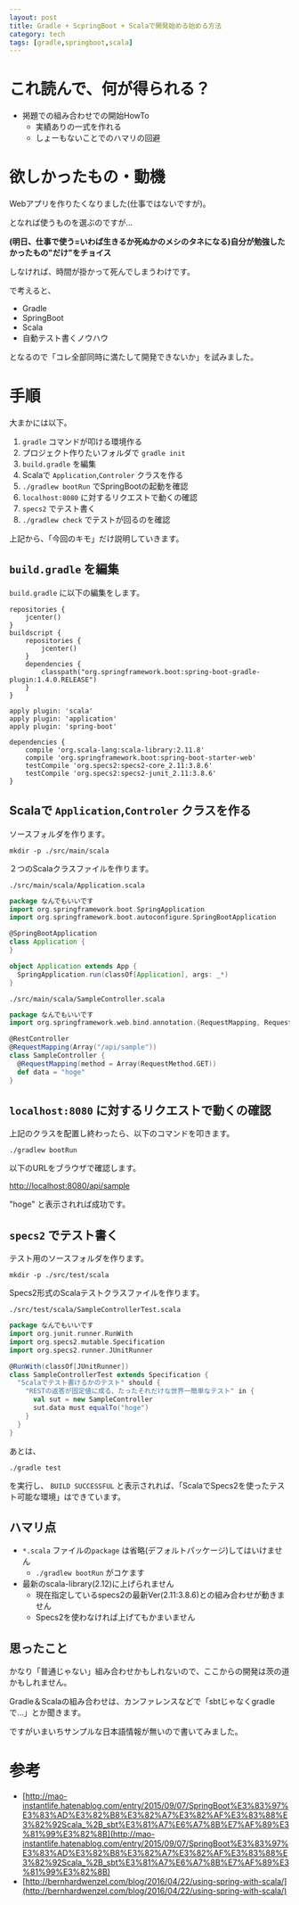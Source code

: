 ```yaml
---
layout: post
title: Gradle + ScpringBoot + Scalaで開発始める始める方法
category: tech
tags: [gradle,springboot,scala]
---
```


# これ読んで、何が得られる？

- 掲題での組み合わせでの開始HowTo
  - 実績ありの一式を作れる
  - しょーもないことでのハマリの回避

# 欲しかったもの・動機

Webアプリを作りたくなりました(仕事ではないですが)。

となれば使うものを選ぶのですが…

__(明日、仕事で使う=いわば生きるか死ぬかのメシのタネになる)自分が勉強したかったもの"だけ"をチョイス__

しなければ、時間が掛かって死んでしまうわけです。

で考えると、

- Gradle
- SpringBoot
- Scala
- 自動テスト書くノウハウ

となるので「コレ全部同時に満たして開発できないか」を試みました。

# 手順

大まかには以下。

1. `gradle` コマンドが叩ける環境作る
0. プロジェクト作りたいフォルダで `gradle init`
0. `build.gradle` を編集
0. Scalaで `Application`,`Controler` クラスを作る
0. `./gradlew bootRun` でSpringBootの起動を確認
0. `localhost:8080` に対するリクエストで動くの確認
0. `specs2` でテスト書く
0. `./gradlew check` でテストが回るのを確認

上記から、「今回のキモ」だけ説明していきます。

## `build.gradle` を編集

`build.gradle` に以下の編集をします。

```grooby
repositories {
    jcenter()
}
buildscript {
    repositories {
        jcenter()
    }
    dependencies {
        classpath("org.springframework.boot:spring-boot-gradle-plugin:1.4.0.RELEASE")
    }
}

apply plugin: 'scala'
apply plugin: 'application'
apply plugin: 'spring-boot'

dependencies {
    compile 'org.scala-lang:scala-library:2.11.8'
    compile 'org.springframework.boot:spring-boot-starter-web'
    testCompile 'org.specs2:specs2-core_2.11:3.8.6'
    testCompile 'org.specs2:specs2-junit_2.11:3.8.6'
}
```

## Scalaで `Application`,`Controler` クラスを作る

ソースフォルダを作ります。

`mkdir -p ./src/main/scala`

２つのScalaクラスファイルを作ります。

`./src/main/scala/Application.scala`

```scala
package なんでもいいです
import org.springframework.boot.SpringApplication
import org.springframework.boot.autoconfigure.SpringBootApplication

@SpringBootApplication
class Application {
}

object Application extends App {
  SpringApplication.run(classOf[Application], args: _*)
}
```

`./src/main/scala/SampleController.scala`

```scala
package なんでもいいです
import org.springframework.web.bind.annotation.{RequestMapping, RequestMethod, RestController}

@RestController
@RequestMapping(Array("/api/sample"))
class SampleController {
  @RequestMapping(method = Array(RequestMethod.GET))
  def data = "hoge"
}
```

## `localhost:8080` に対するリクエストで動くの確認

上記のクラスを配置し終わったら、以下のコマンドを叩きます。

`./gradlew bootRun`

以下のURLをブラウザで確認します。

[http://localhost:8080/api/sample](http://localhost:8080/api/sample)

"hoge" と表示されれば成功です。

## `specs2` でテスト書く

テスト用のソースフォルダを作ります。

`mkdir -p ./src/test/scala`

Specs2形式のScalaテストクラスファイルを作ります。

`./src/test/scala/SampleControllerTest.scala`

```scala
package なんでもいいです
import org.junit.runner.RunWith
import org.specs2.mutable.Specification
import org.specs2.runner.JUnitRunner

@RunWith(classOf[JUnitRunner])
class SampleControllerTest extends Specification {
  "Scalaでテスト書けるかのテスト" should {
    "RESTの返答が固定値に成る、たったそれだけな世界一簡単なテスト" in {
      val sut = new SampleController
      sut.data must equalTo("hoge")
    }
  }
}
```

あとは、

`./gradle test`

を実行し、 `BUILD SUCCESSFUL` と表示されれば、「ScalaでSpecs2を使ったテスト可能な環境」はできています。

## ハマリ点

- `*.scala` ファイルの`package` は省略(デフォルトパッケージ)してはいけません
  - `./gradlew bootRun` がコケます
- 最新のscala-library(2.12)に上げられません
  - 現在指定しているspecs2の最新Ver(2.11:3.8.6)との組み合わせが動きません
  - Specs2を使わなければ上げてもかまいません

## 思ったこと

かなり「普通じゃない」組み合わせかもしれないので、ここからの開発は茨の道かもしれません。

Gradle＆Scalaの組み合わせは、カンファレンスなどで「sbtじゃなくgradleで…」とか聞きます。

ですがいまいちサンプルな日本語情報が無いので書いてみました。

# 参考

+ [http://mao-instantlife.hatenablog.com/entry/2015/09/07/SpringBoot%E3%83%97%E3%83%AD%E3%82%B8%E3%82%A7%E3%82%AF%E3%83%88%E3%82%92Scala_%2B_sbt%E3%81%A7%E6%A7%8B%E7%AF%89%E3%81%99%E3%82%8B](http://mao-instantlife.hatenablog.com/entry/2015/09/07/SpringBoot%E3%83%97%E3%83%AD%E3%82%B8%E3%82%A7%E3%82%AF%E3%83%88%E3%82%92Scala_%2B_sbt%E3%81%A7%E6%A7%8B%E7%AF%89%E3%81%99%E3%82%8B)
+ [http://bernhardwenzel.com/blog/2016/04/22/using-spring-with-scala/](http://bernhardwenzel.com/blog/2016/04/22/using-spring-with-scala/)
